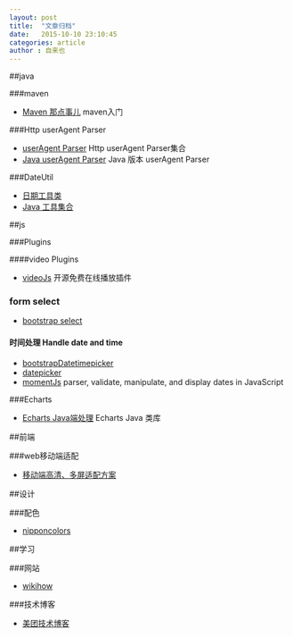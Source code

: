 ```yaml
---
layout: post
title:  "文章归档"
date:   2015-10-10 23:10:45
categories: article
author : 自来也
---
```


##java

###maven
- [Maven 那点事儿](http://my.oschina.net/huangyong/blog/194583) maven入门

###Http userAgent Parser
- [userAgent Parser](https://github.com/ua-parser) Http userAgent Parser集合
- [Java userAgent Parser](https://github.com/HaraldWalker/user-agent-utils/tree/master) Java 版本 userAgent Parser

###DateUtil
- [日期工具类](http://dylanxu.iteye.com/blog/1450069) 
- [Java 工具集合](https://github.com/looly/common-tools)


##js

###Plugins

####video Plugins

- [videoJs](https://github.com/videojs/video.js) 开源免费在线播放插件

### form select
- [bootstrap select](http://silviomoreto.github.io/bootstrap-select/)

#### 时间处理 Handle date and time

- [bootstrapDatetimepicker](https://eonasdan.github.io/bootstrap-datetimepicker/)
- [datepicker](https://github.com/eternicode/bootstrap-datepicker)
- [momentJs](http://momentjs.com/) parser, validate, manipulate, and display dates in JavaScript

###Echarts
- [Echarts Java端处理](https://github.com/abel533/ECharts) Echarts Java 类库

##前端

###web移动端适配
- [移动端高清、多屏适配方案](http://www.html-js.com/article/Mobile-terminal-H5-mobile-terminal-HD-multi-screen-adaptation-scheme%203041)


##设计

###配色
- [nipponcolors](http://nipponcolors.com/#asagi)

##学习

###网站
- [wikihow](http://zh.wikihow.com/%E9%A6%96%E9%A1%B5)

###技术博客
- [美团技术博客](http://tech.meituan.com/)

